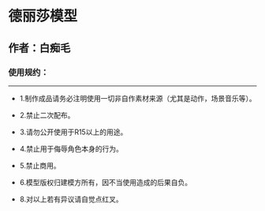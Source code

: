 # 德丽莎模型
## 作者：白痴毛

### 使用规约：

*** 

* 1.制作成品请务必注明使用一切非自作素材来源（尤其是动作，场景音乐等）。

* 2.禁止二次配布。

* 3.请勿公开使用于R15以上的用途。

* 4.禁止用于侮辱角色本身的行为。

* 5.禁止商用。

* 6.模型版权归建模方所有，因不当使用造成的后果自负。

* 8.对以上若有异议请自觉点红叉。
